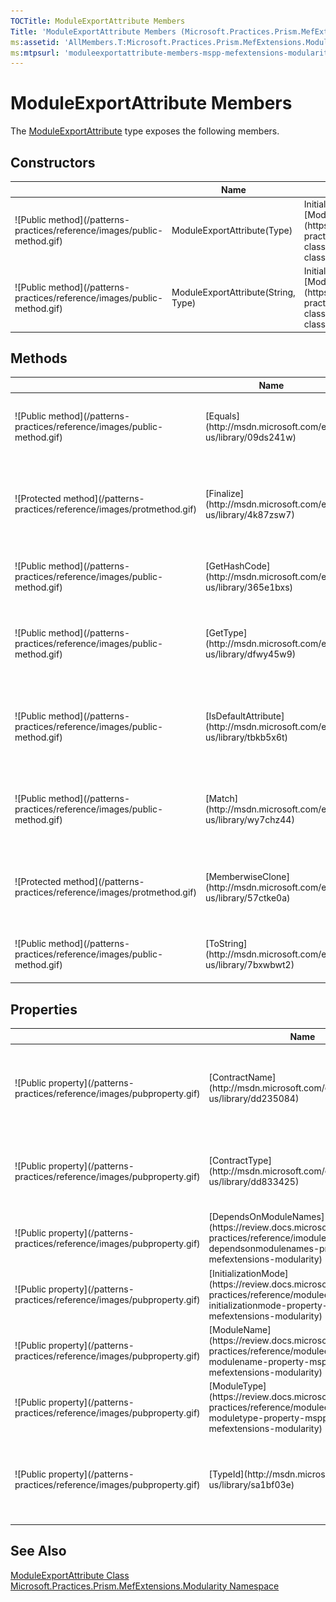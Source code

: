 ```yaml
---
TOCTitle: ModuleExportAttribute Members
Title: 'ModuleExportAttribute Members (Microsoft.Practices.Prism.MefExtensions.Modularity)'
ms:assetid: 'AllMembers.T:Microsoft.Practices.Prism.MefExtensions.Modularity.ModuleExportAttribute'
ms:mtpsurl: 'moduleexportattribute-members-mspp-mefextensions-modularity.md'
---
```


# ModuleExportAttribute Members

The [ModuleExportAttribute](https://review.docs.microsoft.com/patterns-practices/reference/moduleexportattribute-class-mspp-mefextensions-modularity) type exposes the following members.

## Constructors

<table>
<thead>
<tr class="header">
<th> </th>
<th>Name</th>
<th>Description</th>
</tr>
</thead>
<tbody>
<tr class="odd">
<td>![Public method](/patterns-practices/reference/images/public-method.gif)</td>
<td>ModuleExportAttribute(Type)</td>
<td><div class="summary">
Initializes a new instance of the [ModuleExportAttribute](https://review.docs.microsoft.com/patterns-practices/reference/moduleexportattribute-class-mspp-mefextensions-modularity) class.
</div></td>
</tr>
<tr class="even">
<td>![Public method](/patterns-practices/reference/images/public-method.gif)</td>
<td>ModuleExportAttribute(String, Type)</td>
<td><div class="summary">
Initializes a new instance of the [ModuleExportAttribute](https://review.docs.microsoft.com/patterns-practices/reference/moduleexportattribute-class-mspp-mefextensions-modularity) class.
</div></td>
</tr>
</tbody>
</table>

## Methods

<table>
<thead>
<tr class="header">
<th> </th>
<th>Name</th>
<th>Description</th>
</tr>
</thead>
<tbody>
<tr class="odd">
<td>![Public method](/patterns-practices/reference/images/public-method.gif)</td>
<td>[Equals](http://msdn.microsoft.com/en-us/library/09ds241w)</td>
<td><div class="summary">
Returns a value that indicates whether this instance is equal to a specified object.
</div>
(Inherited from [Attribute](http://msdn.microsoft.com/en-us/library/e8kc3626).)</td>
</tr>
<tr class="even">
<td>![Protected method](/patterns-practices/reference/images/protmethod.gif)</td>
<td>[Finalize](http://msdn.microsoft.com/en-us/library/4k87zsw7)</td>
<td><div class="summary">
Allows an object to try to free resources and perform other cleanup operations before it is reclaimed by garbage collection.
</div>
(Inherited from [Object](http://msdn.microsoft.com/en-us/library/e5kfa45b).)</td>
</tr>
<tr class="odd">
<td>![Public method](/patterns-practices/reference/images/public-method.gif)</td>
<td>[GetHashCode](http://msdn.microsoft.com/en-us/library/365e1bxs)</td>
<td><div class="summary">
Returns the hash code for this instance.
</div>
(Inherited from [Attribute](http://msdn.microsoft.com/en-us/library/e8kc3626).)</td>
</tr>
<tr class="even">
<td>![Public method](/patterns-practices/reference/images/public-method.gif)</td>
<td>[GetType](http://msdn.microsoft.com/en-us/library/dfwy45w9)</td>
<td><div class="summary">
Gets the [Type](http://msdn.microsoft.com/en-us/library/42892f65) of the current instance.
</div>
(Inherited from [Object](http://msdn.microsoft.com/en-us/library/e5kfa45b).)</td>
</tr>
<tr class="odd">
<td>![Public method](/patterns-practices/reference/images/public-method.gif)</td>
<td>[IsDefaultAttribute](http://msdn.microsoft.com/en-us/library/tbkb5x6t)</td>
<td><div class="summary">
When overridden in a derived class, indicates whether the value of this instance is the default value for the derived class.
</div>
(Inherited from [Attribute](http://msdn.microsoft.com/en-us/library/e8kc3626).)</td>
</tr>
<tr class="even">
<td>![Public method](/patterns-practices/reference/images/public-method.gif)</td>
<td>[Match](http://msdn.microsoft.com/en-us/library/wy7chz44)</td>
<td><div class="summary">
When overridden in a derived class, returns a value that indicates whether this instance equals a specified object.
</div>
(Inherited from [Attribute](http://msdn.microsoft.com/en-us/library/e8kc3626).)</td>
</tr>
<tr class="odd">
<td>![Protected method](/patterns-practices/reference/images/protmethod.gif)</td>
<td>[MemberwiseClone](http://msdn.microsoft.com/en-us/library/57ctke0a)</td>
<td><div class="summary">
Creates a shallow copy of the current [Object](http://msdn.microsoft.com/en-us/library/e5kfa45b).
</div>
(Inherited from [Object](http://msdn.microsoft.com/en-us/library/e5kfa45b).)</td>
</tr>
<tr class="even">
<td>![Public method](/patterns-practices/reference/images/public-method.gif)</td>
<td>[ToString](http://msdn.microsoft.com/en-us/library/7bxwbwt2)</td>
<td><div class="summary">
Returns a string that represents the current object.
</div>
(Inherited from [Object](http://msdn.microsoft.com/en-us/library/e5kfa45b).)</td>
</tr>
</tbody>
</table>

## Properties

<table>
<thead>
<tr class="header">
<th> </th>
<th>Name</th>
<th>Description</th>
</tr>
</thead>
<tbody>
<tr class="odd">
<td>![Public property](/patterns-practices/reference/images/pubproperty.gif)</td>
<td>[ContractName](http://msdn.microsoft.com/en-us/library/dd235084)</td>
<td><div class="summary">
Gets the contract name that is used to export the type or member marked with this attribute.
</div>
(Inherited from [ExportAttribute](http://msdn.microsoft.com/en-us/library/dd234971).)</td>
</tr>
<tr class="even">
<td>![Public property](/patterns-practices/reference/images/pubproperty.gif)</td>
<td>[ContractType](http://msdn.microsoft.com/en-us/library/dd833425)</td>
<td><div class="summary">
Gets the contract type that is exported by the member that this attribute is attached to.
</div>
(Inherited from [ExportAttribute](http://msdn.microsoft.com/en-us/library/dd234971).)</td>
</tr>
<tr class="odd">
<td>![Public property](/patterns-practices/reference/images/pubproperty.gif)</td>
<td>[DependsOnModuleNames](https://review.docs.microsoft.com/patterns-practices/reference/imoduleexport-dependsonmodulenames-property-mspp-mefextensions-modularity)</td>
<td><div class="summary">
Gets or sets the contract names of modules this module depends upon.
</div></td>
</tr>
<tr class="even">
<td>![Public property](/patterns-practices/reference/images/pubproperty.gif)</td>
<td>[InitializationMode](https://review.docs.microsoft.com/patterns-practices/reference/moduleexportattribute-initializationmode-property-mspp-mefextensions-modularity)</td>
<td><div class="summary">
Gets or sets when the module should have Initialize() called.
</div></td>
</tr>
<tr class="odd">
<td>![Public property](/patterns-practices/reference/images/pubproperty.gif)</td>
<td>[ModuleName](https://review.docs.microsoft.com/patterns-practices/reference/moduleexportattribute-modulename-property-mspp-mefextensions-modularity)</td>
<td><div class="summary">
Gets the contract name of the module.
</div></td>
</tr>
<tr class="even">
<td>![Public property](/patterns-practices/reference/images/pubproperty.gif)</td>
<td>[ModuleType](https://review.docs.microsoft.com/patterns-practices/reference/moduleexportattribute-moduletype-property-mspp-mefextensions-modularity)</td>
<td><div class="summary">
Gets concrete type of the module being exported. Not typeof(IModule).
</div></td>
</tr>
<tr class="odd">
<td>![Public property](/patterns-practices/reference/images/pubproperty.gif)</td>
<td>[TypeId](http://msdn.microsoft.com/en-us/library/sa1bf03e)</td>
<td><div class="summary">
When implemented in a derived class, gets a unique identifier for this [Attribute](http://msdn.microsoft.com/en-us/library/e8kc3626).
</div>
(Inherited from [Attribute](http://msdn.microsoft.com/en-us/library/e8kc3626).)</td>
</tr>
</tbody>
</table>

## See Also

[ModuleExportAttribute Class](https://review.docs.microsoft.com/patterns-practices/reference/moduleexportattribute-class-mspp-mefextensions-modularity)<br/>
[Microsoft.Practices.Prism.MefExtensions.Modularity Namespace](https://review.docs.microsoft.com/patterns-practices/reference/mspp-mefextensions-modularity-namespace)<br/>